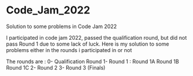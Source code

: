 # Code_Jam_2022
Solution to some problems in Code Jam 2022

I participated in code jam 2022, passed the qualification round, but did not pass Round 1 due to some lack of luck.
Here is my solution to some problems either in the rounds i participated in or not

The rounds are :
0- Qualification Round
1- Round 1 :  Round 1A
              Round 1B
              Round 1C
2- Round 2
3- Round 3 (Finals)
